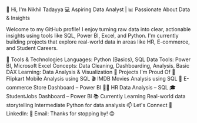 👋 Hi, I'm Nikhil Tadayya
💻 Aspiring Data Analyst | 📊 Passionate About Data & Insights

Welcome to my GitHub profile! I enjoy turning raw data into clear, actionable insights using tools like SQL, Power BI, Excel, and Python. I'm currently building projects that explore real-world data in areas like HR, E-commerce, and Student Careers.

🧰 Tools & Technologies
Languages: Python (Basics), SQL
Data Tools: Power BI, Microsoft Excel
Concepts: Data Cleaning, Dashboarding, Analysis, Basic DAX
Learning: Data Analysis & Visualization
🚀 Projects I'm Proud Of
📱 Flipkart Mobile Analysis using SQL
🎬 IMDB Movies Analysis using SQL
🛒 E-commerce Store Dashboard – Power BI
👩‍💼 HR Data Analysis – SQL
🎓 StudentJobs Dashboard – Power BI
📚 Currently Learning
Real-world data storytelling
Intermediate Python for data analysis
📫 Let's Connect
💼 LinkedIn: 
📧 Email:
Thanks for stopping by! 😊
